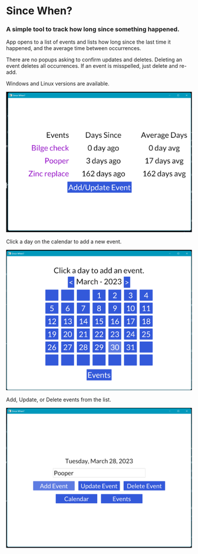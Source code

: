 # Since When?

### A simple tool to track how long since something happened.

App opens to a list of events and lists how long since the last time it happened, and the average time between occurrences.

There are no popups asking to confirm updates and deletes. Deleting an event deletes all occurrences. If an event is misspelled, just delete and re-add.

Windows and Linux versions are available.

![Events](images/events.png)

Click a day on the calendar to add a new event.

![Calendar](images/calendar.png)

Add, Update, or Delete events from the list.

![Add Event](images/add_event.png)
